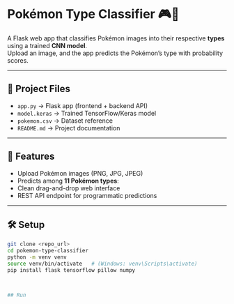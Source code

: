 # Pokémon Type Classifier 🎮🔮

A Flask web app that classifies Pokémon images into their respective **types** using a trained **CNN model**.  
Upload an image, and the app predicts the Pokémon’s type with probability scores.

---

## 📂 Project Files
- `app.py` → Flask app (frontend + backend API)
- `model.keras` → Trained TensorFlow/Keras model
- `pokemon.csv` → Dataset reference
- `README.md` → Project documentation

---

## 🚀 Features
- Upload Pokémon images (PNG, JPG, JPEG)
- Predicts among **11 Pokémon types**:
- Clean drag-and-drop web interface
- REST API endpoint for programmatic predictions

---

## 🛠️ Setup
```bash
git clone <repo_url>
cd pokemon-type-classifier
python -m venv venv
source venv/bin/activate   # (Windows: venv\Scripts\activate)
pip install flask tensorflow pillow numpy



## Run
